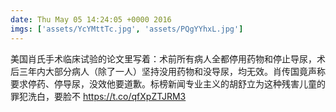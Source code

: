 ```yaml
---
date: Thu May 05 14:24:05 +0000 2016
imgs: ['assets/YcYMttTc.jpg', 'assets/PQgYYhxL.jpg']
---
```

&#32654;&#22269;&#32918;&#27663;&#25163;&#26415;&#20020;&#24202;&#35797;&#39564;&#30340;&#35770;&#25991;&#37324;&#20889;&#30528;&#65306;&#26415;&#21069;&#25152;&#26377;&#30149;&#20154;&#20840;&#37117;&#20572;&#29992;&#33647;&#29289;&#21644;&#20572;&#27490;&#23548;&#23615;&#65292;&#26415;&#21518;&#19977;&#24180;&#20869;&#22823;&#37096;&#20998;&#30149;&#20154;&#65288;&#38500;&#20102;&#19968;&#20154;&#65289;&#22362;&#25345;&#27809;&#29992;&#33647;&#29289;&#21644;&#27809;&#23548;&#23615;&#65292;&#22343;&#26080;&#25928;&#12290;&#32918;&#20256;&#22269;&#31455;&#22768;&#31216;&#35201;&#27714;&#20572;&#33647;&#12289;&#20572;&#23548;&#23615;&#65292;&#27809;&#25928;&#20182;&#35201;&#36947;&#27465;&#12290;&#26631;&#27036;&#26032;&#38395;&#19987;&#19994;&#20027;&#20041;&#30340;&#32993;&#33298;&#31435;&#20026;&#36825;&#31181;&#27531;&#23475;&#20799;&#31461;&#30340;&#32618;&#29359;&#27927;&#30333;&#65292;&#35201;&#33080;&#19981; https://t.co/qfXpZTJRM3
